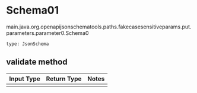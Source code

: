 # Schema01
main.java.org.openapijsonschematools.paths.fakecasesensitiveparams.put.parameters.parameter0.Schema0
```
type: JsonSchema
```

## validate method
Input Type | Return Type | Notes
------------ | ------------- | -------------
 |  |
